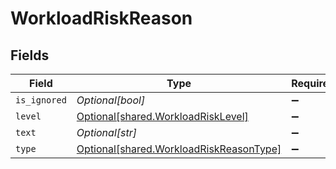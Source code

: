 # WorkloadRiskReason


## Fields

| Field                                                                                        | Type                                                                                         | Required                                                                                     | Description                                                                                  |
| -------------------------------------------------------------------------------------------- | -------------------------------------------------------------------------------------------- | -------------------------------------------------------------------------------------------- | -------------------------------------------------------------------------------------------- |
| `is_ignored`                                                                                 | *Optional[bool]*                                                                             | :heavy_minus_sign:                                                                           | N/A                                                                                          |
| `level`                                                                                      | [Optional[shared.WorkloadRiskLevel]](undefined/models/shared/workloadrisklevel.md)           | :heavy_minus_sign:                                                                           | N/A                                                                                          |
| `text`                                                                                       | *Optional[str]*                                                                              | :heavy_minus_sign:                                                                           | N/A                                                                                          |
| `type`                                                                                       | [Optional[shared.WorkloadRiskReasonType]](undefined/models/shared/workloadriskreasontype.md) | :heavy_minus_sign:                                                                           | N/A                                                                                          |